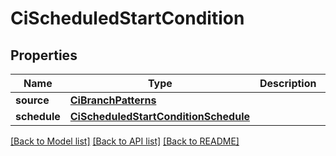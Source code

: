 # CiScheduledStartCondition

## Properties
Name | Type | Description | Notes
------------ | ------------- | ------------- | -------------
**source** | [**CiBranchPatterns**](CiBranchPatterns.md) |  | [optional] 
**schedule** | [**CiScheduledStartConditionSchedule**](CiScheduledStartConditionSchedule.md) |  | [optional] 

[[Back to Model list]](../README.md#documentation-for-models) [[Back to API list]](../README.md#documentation-for-api-endpoints) [[Back to README]](../README.md)


